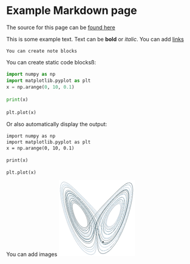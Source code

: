 
# Example Markdown page
The source for this page can be [found here](https://github.com/agu-openscience-innovations/jupyterbook-2023/blob/main/example/example.md?plain=1)

This is some example text. Text can be **bold** or *italic*. You can add [links](https://github.com)

```{note}
You can create note blocks
```

You can create static code blocksß:

```python
import numpy as np
import matplotlib.pyplot as plt
x = np.arange(0, 10, 0.1)

print(x)

plt.plot(x)
```

Or also automatically display the output:
```{code-cell} ipython3
import numpy as np
import matplotlib.pyplot as plt
x = np.arange(0, 10, 0.1)

print(x)

plt.plot(x)
```

You can add images
![lorenz](./images/lorenz.gif)